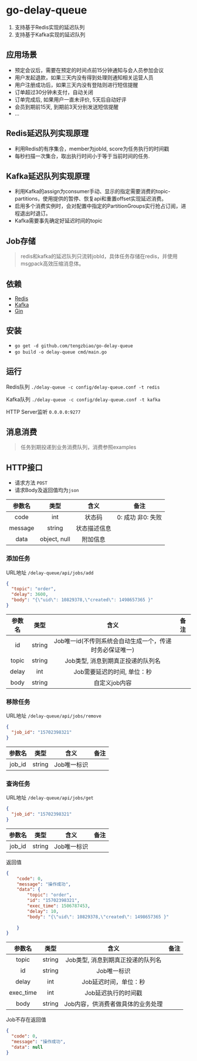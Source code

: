 # go-delay-queue

1. 支持基于Redis实现的延迟队列
2. 支持基于Kafka实现的延迟队列

## 应用场景
* 预定会议后，需要在预定的时间点前15分钟通知与会人员参加会议
* 用户发起退款，如果三天内没有得到处理则通知相关运营人员
* 用户注册成功后，如果三天内没有登陆则进行短信提醒
* 订单超过30分钟未支付，自动关闭
* 订单完成后, 如果用户一直未评价, 5天后自动好评
* 会员到期前15天, 到期前3天分别发送短信提醒
* ...

## Redis延迟队列实现原理
- 利用Redis的有序集合，member为jobId, score为任务执行的时间戳 
- 每秒扫描一次集合，取出执行时间小于等于当前时间的任务.

## Kafka延迟队列实现原理
- 利用Kafka的assign为consumer手动、显示的指定需要消费的topic-partitions，使用提供的暂停、恢复api和重置offset实现延迟消费。
- 启用多个消费实例时，会对配置中指定的PartitionGroups实行抢占订阅，进程退出时退订。
- Kafka需要事先确定好延迟时间的topic

## Job存储
> redis和kafka的延迟队列只流转jobId，具体任务存储在redis，并使用msgpack高效压缩消息体。

## 依赖
* [Redis](https://github.com/garyburd/redigo)
* [Kafka](https://github.com/confluentinc/confluent-kafka-go)
* [Gin](https://github.com/gin-gonic/gin)

## 安装
* `go get -d github.com/tengzbiao/go-delay-queue`
* `go build -o delay-queue cmd/main.go`

## 运行
Redis队列
`./delay-queue -c config/delay-queue.conf -t redis`

Kafka队列
`./delay-queue -c config/delay-queue.conf -t kafka`

HTTP Server监听
`0.0.0.0:9277`

## 消息消费
> 任务到期投递到业务消费队列，消费参照examples

## HTTP接口

* 请求方法 `POST`
* 请求Body及返回值均为`json`

|  参数名 |     类型    |     含义     |        备注       |
|:-------:|:-----------:|:------------:|:-----------------:|
|   code  |     int     |    状态码    | 0: 成功 非0: 失败 |
| message |    string   | 状态描述信息 |                   |
|   data  | object, null |   附加信息   |                   |

### 添加任务
URL地址 `/delay-queue/api/jobs/add`
```json
{
  "topic": "order",
  "delay": 3600,
  "body": "{\"uid\": 10829378,\"created\": 1498657365 }"
}
```
|  参数名 |     类型    |     含义     |        备注       |
|:-------:|:-----------:|:------------:|:-----------------:|
|   id  | string     |    Job唯一id(不传则系统会自动生成一个，传递时务必保证唯一)                  |
|   topic  | string     |    Job类型, 消息到期真正投递的队列名                 |                     |
|   delay  | int        |    Job需要延迟的时间, 单位：秒    |                   |
|   body   | string     |    自定义job内容 |                   |


### 移除任务
URL地址 `/delay-queue/api/jobs/remove`

```json
{
  "job_id": "15702398321"
}
```

|  参数名 |     类型    |     含义     |        备注       |
|:-------:|:-----------:|:------------:|:-----------------:|
|   job_id  | string     |    Job唯一标识    |                     |


### 查询任务
URL地址 `/delay-queue/api/jobs/get`

```json
{
  "job_id": "15702398321"
}
```

|  参数名 |     类型    |     含义     |        备注       |
|:-------:|:-----------:|:------------:|:-----------------:|
|   job_id  | string     |    Job唯一标识       |            |


返回值
```json
{
    "code": 0,
    "message": "操作成功",
    "data": {
        "topic": "order",
        "id": "15702398321",
        "exec_time": 1506787453,
        "delay": 10,
        "body": "{\"uid\": 10829378,\"created\": 1498657365 }"
    
    }
}
```

|  参数名 |     类型    |     含义     |        备注       |
|:-------:|:-----------:|:------------:|:-----------------:|
|   topic  | string     |    Job类型, 消息到期真正投递的队列名               |                     |
|   id     | string     |    Job唯一标识           |                   |
|   delay  | int        |    Job延迟时间，单位：秒    |                   |
|   exec_time | int     |    Job延迟执行的时间戳    |                   |
|   body   | string     |    Job内容，供消费者做具体的业务处理 |


Job不存在返回值
```json
{
  "code": 0,
  "message": "操作成功",
  "data": null
}
```
  